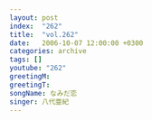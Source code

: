```yaml
---
layout: post
index:  "262"
title:  "vol.262"
date:   2006-10-07 12:00:00 +0300
categories: archive
tags: []
youtube: "262"
greetingM: 
greetingT: 
songName: なみだ恋
singer: 八代亜紀
---
```

